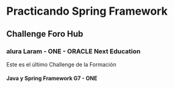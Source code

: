 # Practicando Spring Framework
##  Challenge Foro Hub
### alura Laram - ONE - ORACLE Next Education


Este es el último Challenge de la Formación
 
#### Java y Spring Framework G7 - ONE
